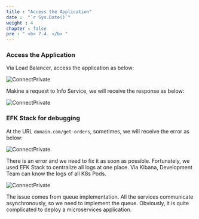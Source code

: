 ```yaml
---
title : "Access the Application"
date :  "`r Sys.Date()`" 
weight : 4 
chapter : false
pre : " <b> 7.4. </b> "
---
```


### Access the Application

Via Load Balancer, access the application as below:

![ConnectPrivate](/images/7-argocd-autodeploy/7.4-app-access/ArgoCD_Deploy5.png)

Makine a request to Info Service, we will receive the response as below:

![ConnectPrivate](/images/7-argocd-autodeploy/7.4-app-access/ArgoCD_Deploy6.png)

### EFK Stack for debugging

At the URL `domain.com/get-orders`, sometimes, we will receive the error as below:

![ConnectPrivate](/images/7-argocd-autodeploy/7.4-app-access/ArgoCD_Deploy7.png)

There is an error and we need to fix it as soon as possible. Fortunately, we used EFK Stack to centralize all logs at one place. Via Kibana, Development Team can know the logs of all K8s Pods. 


![ConnectPrivate](/images/7-argocd-autodeploy/7.4-app-access/ArgoCD_Deploy8.png)

The issue comes from queue implementation. All the services communicate asynchronously, so we need to implement the queue. Obviously, it is quite complicated to deploy a microservices application.